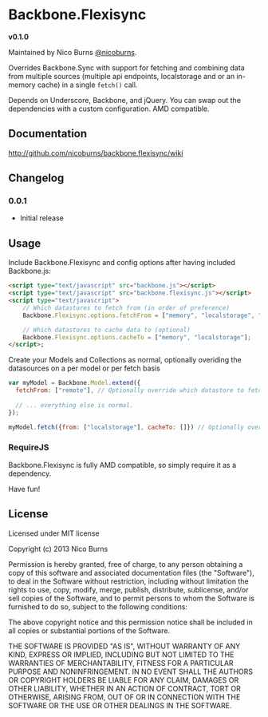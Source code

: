 Backbone.Flexisync
======================

**v0.1.0**

Maintained by Nico Burns [@nicoburns](http://twitter.com/nicoburns).

Overrides Backbone.Sync with support for fetching and combining data from multiple sources (multiple api endpoints, localstorage and or an in-memory cache) in a single `fetch()` call.

Depends on Underscore, Backbone, and jQuery.  You can swap out the dependencies
with a custom configuration. AMD compatible.

## Documentation ##

http://github.com/nicoburns/backbone.flexisync/wiki

## Changelog ##

### 0.0.1 ###

* Initial release

## Usage

Include Backbone.Flexisync and config options after having included Backbone.js:

```html
<script type="text/javascript" src="backbone.js"></script>
<script type="text/javascript" src="backbone.flexisync.js"></script>
<script type="text/javascript">
	// Which datastores to fetch from (in order of preference)
    Backbone.Flexisync.options.fetchFrom = ["memory", "localstorage", "remote"];

    // Which datastores to cache data to (optional)
    Backbone.Flexisync.options.cacheTo = ["memory", "localstorage"];
</script>;
```

Create your Models and Collections as normal, optionally overiding the datasources on a per model or per fetch basis

```javascript
var myModel = Backbone.Model.extend({
  fetchFrom: ["remote"], // Optionally override which datastore to fetch from for this model
  
  // ... everything else is normal.
});

myModel.fetch({from: ["localstorage"], cacheTo: []}) // Optionally override which datastore to fetch from for this fetch
```
### RequireJS

Backbone.Flexisync is fully AMD compatible, so simply require it as a dependency.

Have fun!

## License

Licensed under MIT license

Copyright (c) 2013 Nico Burns

Permission is hereby granted, free of charge, to any person obtaining
a copy of this software and associated documentation files (the
"Software"), to deal in the Software without restriction, including
without limitation the rights to use, copy, modify, merge, publish,
distribute, sublicense, and/or sell copies of the Software, and to
permit persons to whom the Software is furnished to do so, subject to
the following conditions:

The above copyright notice and this permission notice shall be
included in all copies or substantial portions of the Software.

THE SOFTWARE IS PROVIDED "AS IS", WITHOUT WARRANTY OF ANY KIND,
EXPRESS OR IMPLIED, INCLUDING BUT NOT LIMITED TO THE WARRANTIES OF
MERCHANTABILITY, FITNESS FOR A PARTICULAR PURPOSE AND
NONINFRINGEMENT. IN NO EVENT SHALL THE AUTHORS OR COPYRIGHT HOLDERS BE
LIABLE FOR ANY CLAIM, DAMAGES OR OTHER LIABILITY, WHETHER IN AN ACTION
OF CONTRACT, TORT OR OTHERWISE, ARISING FROM, OUT OF OR IN CONNECTION
WITH THE SOFTWARE OR THE USE OR OTHER DEALINGS IN THE SOFTWARE.